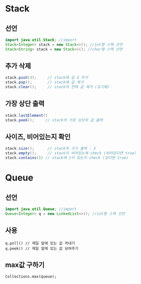 # Stack 
## 선언
```java
import java.util.Stack; //import
Stack<Integer> stack = new Stack<>(); //int형 스택 선언
Stack<String> stack = new Stack<>(); //char형 스택 선언
```

## 추가 삭제
```java
stack.push(3);     // stack에 값 3 추가
stack.pop();       // stack에 값 제거
stack.clear();     // stack의 전체 값 제거 (초기화)
```

## 가장 상단 출력
```java
stack.lastElement()
stack.peek();     // stack의 가장 상단의 값 출력
```

## 사이즈, 비어있는지 확인

```java
stack.size();      // stack의 크기 출력 : 2
stack.empty();     // stack이 비어있는제 check (비어있다면 true)
stack.contains(1) // stack에 1이 있는지 check (있다면 true)
```


# Queue
## 선언
```java
import java.util.Queue; //import
Queue<Integer> q = new LinkedList<>(); //int형 스택 선언
```

## 사용
```
q.poll() // 제일 앞에 있는 값 꺼내기
q.peek() // 제일 앞에 있는 값 보여주기
```

## max값 구하기
```
Collections.max(queue);
```
